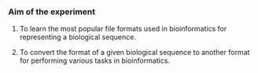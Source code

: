 ### Aim of the experiment



1. To learn the most popular file formats used in bioinformatics for representing a biological sequence.

2. To convert the format of a given biological sequence to another format for performing various tasks in bioinformatics.
